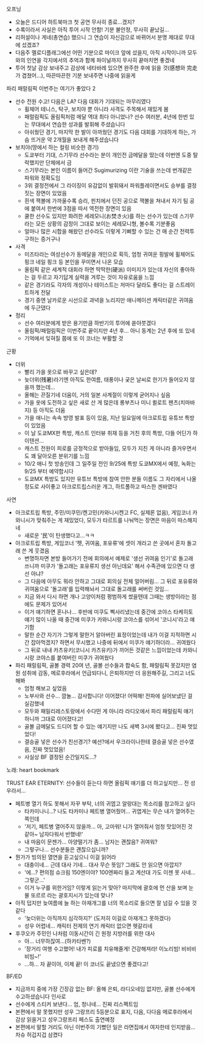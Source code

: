 오프닝

- 오늘은 드디어 하트북마크 첫 공연 무사히 종료...겠지?
- 수록이라서 사실은 아직 투어 시작 안함! 기분 불안정, 무사히 끝났길...
- 리허설이나 게네(총연습) 했으니 그 연습이 자신감으로 바뀌어서 분명 제대로 무대에 섰겠죠?
- 다음주 멜로디플래그에선 어떤 기분으로 마이크 앞에 섰을지, 아직 시작이니까 모두와의 인연을 각지에서의 추억과 함께 파이널까지 무사히 끝마치면 좋겠네
- 투어 첫날 감상 보내주고 감상에 네타바레 있으면 완주한 후에 읽을 것(感想와 完走가 겹쳤어...), 따끈따끈한 기분 보내주면 나중에 읽을게

파리 패럴림픽 이번주는 여기가 좋았다 2
- 선수 전원 수고! 다음은 LA? 다음 대회가 기대되는 마무리였다
  - 휠체어 테니스, 탁구, 보치야 뿐 아니라 사격도 주목해서 재밌게 봄
  - 패럴림픽도 올림픽처럼 메달 역대 최다 아니었나? 선수 여러분, 4년에 한번 있는 무대에서 연습한 성과를 발휘해 주셨습니다 
  - 아쉬웠던 경기, 마지막 한 발이 아까웠던 경기도 다음 대회를 기대하게 하는, 가슴 뜨거운 약 2개월을 보내게 해주셨습니다
- 보치야(땅에서 하는 컬링 비슷한 경기)
  - 도쿄부터 기대, 스기무라 선수라는 분이 개인전 금메달을 땄는데 이번엔 도중 탈락했지만 단체에서 금
  - 스기무라는 본인 이름이 들어간 Sugimurizing 이란 기술을 쓰는데 번개같은 파워와 정확도임
  - 3위 결정전에서 그 라이징이 유감없이 발휘돼서 파워플레이면서도 승부를 결정짓는 장면이 있었음
  - 흰색 잭볼에 가까울수록 승리, 핀치에서 던진 공으로 잭볼을 쳐내서 자기 팀 공에 붙여서 한번에 3점을 따서 역전한 장면이 있음
  - 쿨한 선수도 있지만 화려한 세레모니(お焚き火)를 하는 선수가 있는데 스기무라는 모든 상황의 감정이 그대로 보이는 세레모니형, 볼수록 기분좋음
  - 얼마나 많은 시합을 해왔던 선수라도 이렇게 기뻐할 수 있는 건 매 순간 전력투구하는 증거구나
- 사격
  - 미즈타라는 여성선수가 동메달을 개인으로 획득, 엄청 귀여운 핑발에 휠체어도 핑크 네일 핑크 등 본인을 꾸미면서 나온 모습
  - 올림픽 같은 세계적 대회라 하면 딱딱한(硬派) 이미지가 있는데 자신의 좋아하는 걸 두르고 자기답게 실력을 겨루는 것이 자유로움을 느낌
  - 같은 경기라도 각자의 개성이나 테이스트는 저마다 달라도 좋다는 걸 스트레이트하게 전달
  - 경기 중엔 날카로운 시선으로 과녁을 노리지만 애니메이션 캐릭터같은 귀여움에 두근댔다
- 정리
  - 선수 여러분에게 받은 용기만큼 하반기의 투어에 쏟아붓겠다
  - 올림픽/패럴림픽은 이번주로 끝이지만 4년 후... 아니 동계는 2년 후에 또 있네
  - 기억에서 잊혀질 쯤에 또 이 코너는 부활할 것

근황
- 더위
  - 빨리 가을 옷으로 바꾸고 싶은데?
  - 늦더위(残暑)라기엔 아직도 한여름, 태풍이나 궂은 날씨로 한기가 들어오지 않을까 했는데...
  - 올해는 끈질기네 더움이, 거의 일본 사계절이 이렇게 굳어지나 싶음
  - 가을 옷에 도전하고 싶은 새로 산 게 많은데 롱부츠나 미니 퀼로트 팬츠(치마바지) 등 아직도 더움
  - 가을 애니는 속속 방영 발표 등이 있음, 지난 일요일에 아크로트립 유튜브 특방이 있었음
  - 이 날 도쿄MX판 특방, 캐스트 인터뷰 취재 등을 거친 후의 특방, 다들 어딘가 하이텐션... 
  - 캐스트 전원이 피로를 긍정적으로 받아들임, 모두가 지친 게 아니라 즐거우면서도 꽤 달아오른 분위기를 느낌
  - 10/2 애니 첫 방송인데 그 일주일 전인 9/25에 특방 도쿄MX에서 예정, 녹화는 9/25 부터 예약합시다
  - 도쿄MX 특방도 있지만 유튜브 특방에 참여 안한 분들 이름도 그 자리에서 나올 정도로 사이좋고 아크로트립스러운 개그, 하트풀하고 따스한 겐바였다

사연
- 아크로트립 특방, 주민/미쿠민/켄고민(카와니시켄고 FC, 실제론 없음), 게임코너 카와니시가 맞춰주는 게 재밌었다, 모두가 타르트를 나눠먹는 장면은 마음이 따스해지네
  - 새로운 '民'이 탄생했다고...ㅋㅋ
- 아크로트립 특방, 게임코너 '펫, 귀여움, 포유류'에 셋이 개라고 쓴 곳에서 혼자 돌고래 쓴 게 웃겼음
  - 변명하자면 본방 들어가기 전에 회의에서 예제로 '생선 귀여움 인기'로 돌고래 쓰니까 미쿠가 '돌고래는 포유류지 생선 아닌데요' 해서 수족관에 있으면 다 생선 아냐? 
  - 그 다음에 아무도 뭐라 안하고 그대로 회의실 전체 얼어버림... 그 뒤로 포유류와 귀여움으로 '돌고래'를 입력해놔서 그대로 돌고래를 써버린 것임...
  - 지금 와서 다시 하면 개나 고양이처럼 평범하게 썼을텐데 그때는 생방이라는 점에도 문제가 있어서
  - 이거 얘기하면 혼나나... 후반에 미쿠도 삑사리냈는데 중간에 코야스 타케히토 얘기 많이 나올 때 중간에 미쿠가 카와니시랑 코야스를 섞어서 '코니시'라고 얘기함
  - 말한 순간 자기가 그렇게 말한거 알아버린 표정이었는데 내가 이걸 지적하면 시간 잡아먹겠지? 하면서 무시했고 나중에 뒤에서 미쿠가 얘기하더라... 귀여웠다
  - 그 뒤로 내내 카츠유키(코니시 카츠유키)가 끼어든 것같은 느낌이었는데 카와니시랑 코야스를 붙여버린 미쿠가 귀여웠다
- 파리 패럴림픽, 골볼 경력 20여 년, 골볼 선수들과 합숙도 함, 패럴림픽 못갔지만 염원 성취에 감동, 메로후라에서 언급되다니, 은퇴하지만 더 응원해주길, 그리고 너도 해봐
  - 엄청 해보고 싶었음
  - 노부사와 선수... 깜놀... 감사합니다! 이어졌다! 어떡해! 전파에 실어보냈단 걸 실감했네
  - 모두와 패밀리레스토랑에서 수다떤 게 아니라 라디오에서 파리 패럴림픽 얘기하니까 그대로 이어졌다고!
  - 골볼 금메달도 드디어 할 수 있는 얘기지만 나도 새벽 3시에 봤다고... 진짜 멋있었다!
  - 결승골 넣은 선수가 친선경기? 예선?에서 우크라이나한테 결승골 넣은 선수였음, 진짜 멋있었음!
  - 사실상 BF 결정된 순간일지도...?

노래: heart bookmark

TRUST EAR ETERNITY: 선수들이 듣는다 하면 올림픽 얘기를 더 하고싶지만... 전 성우라서...
- 페트병 열기 하도 못해서 자꾸 부탁, 너의 귀엽고 알랑대는 목소리를 참고하고 싶다
  - 타카미나니...? 나도 타카미나 페트병 열어줬어... 귀엽게는 무슨 내가 열어주는 쪽인데
  - '저기, 페트병 열어주지 않을까... 아, 고마워! 니가 열어줘서 엄청 맛있어진 것 같아~ 남자다워서 반했네!'
  - 내 마음이 문젠가... 아양떨기가 좀... 남자는 괜찮음? 귀여워? 
  - 그렇구나... 선수분들은 괜찮으십니까? 
- 뭔가가 빙의된 열연을 듣고싶으니 이걸 읽어라
  - 대충이네... 근데 대사 기네... 대사 무슨 뜻임? 그래도 안 읽으면 아깝지?
  - '에...? 편의점 슈크림 150엔이야? 100엔짜리 들고 계산대 가도 이젠 못 사네... 그렇군...'
  - 이거 누구를 위한거임? 이렇게 읽는거 맞아? 마지막에 괄호에 먼 산을 보며 눈물 또르르 라는 괄호지시가 있는데 맞나?
- 아직 덥지만 늦여름에 늘 하는 아재개그를 너의 목소리로 들으면 잘 넘길 수 있을 것 같다
  - '늦더위는 아직까지 심각하지?' (도저히 이걸로 아재개그 못하겠다)
  - 성우 어렵네... 캐릭터 전제의 연기 캐릭터 없으면 헷갈리네
- 후쿠오카 주민인 나처럼 이동시간이 긴 원정 지방러를 위한 대사
  - 아... 너무하잖여...(하카타벤?)
  - '장거리 여행 수고했어! 내가 피로를 치유해줄게! 건강해져라! 이노리빔! 비비비비빔~!'
  - ...하... 자 끝이야, 이제 끝! 이 코너도 끝냈으면 좋겠다고!

BF/ED
- 지금까지 중에 가장 긴장감 없는 BF: 올해 은퇴, 라디오네임 없지만, 골볼 선수에게 수고하셨습니다 인사로
- 선수에게 스티커 보낸다... 엄, 청나네... 진짜 리스펙트임
- 본편에서 말 못했지만 성우 그랑프리 5등분으로 표지, 다음, 다다음 메로후라에서 감상 읽을거고 성우그랑프리 페스도 출연예정
- 본편에서 말할 거리도 아닌 이번주의 기뻤던 일은 라면집에서 여자한테 인지받음... 차슈 허겁지겁 삼켰다
